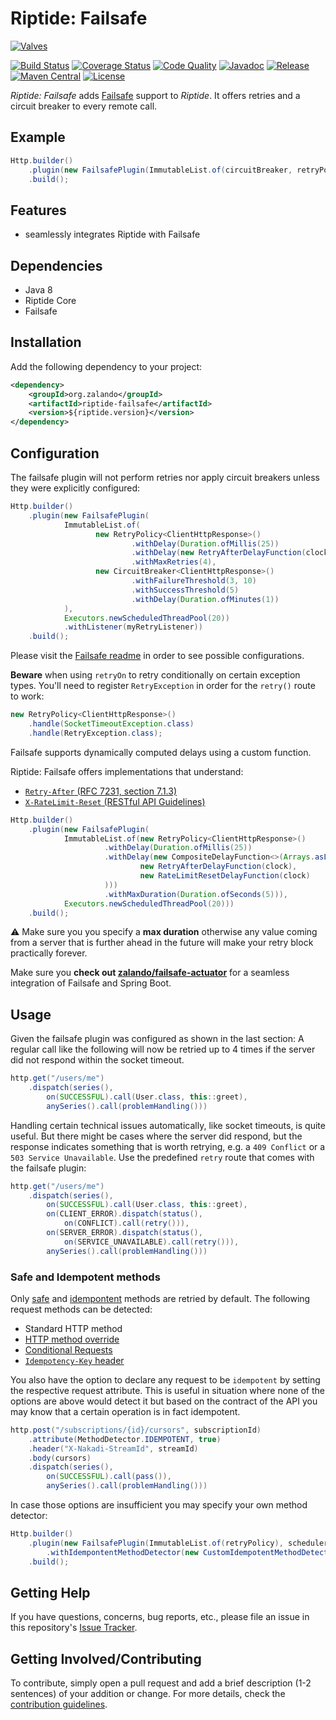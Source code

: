 # Riptide: Failsafe

[![Valves](../docs/valves.jpg)](https://pixabay.com/en/wheel-valve-heating-line-turn-2137043/)

[![Build Status](https://img.shields.io/travis/zalando/riptide/master.svg)](https://travis-ci.org/zalando/riptide)
[![Coverage Status](https://img.shields.io/coveralls/zalando/riptide/master.svg)](https://coveralls.io/r/zalando/riptide)
[![Code Quality](https://img.shields.io/codacy/grade/1fbe3d16ca544c0c8589692632d114de/master.svg)](https://www.codacy.com/app/whiskeysierra/riptide)
[![Javadoc](https://www.javadoc.io/badge/org.zalando/riptide-failsafe.svg)](http://www.javadoc.io/doc/org.zalando/riptide-failsafe)
[![Release](https://img.shields.io/github/release/zalando/riptide.svg)](https://github.com/zalando/riptide/releases)
[![Maven Central](https://img.shields.io/maven-central/v/org.zalando/riptide-failsafe.svg)](https://maven-badges.herokuapp.com/maven-central/org.zalando/riptide-failsafe)
[![License](https://img.shields.io/badge/license-MIT-blue.svg)](https://raw.githubusercontent.com/zalando/riptide/master/LICENSE)

*Riptide: Failsafe* adds [Failsafe](https://github.com/jhalterman/failsafe) support to *Riptide*. It offers retries
and a circuit breaker to every remote call.

## Example

```java
Http.builder()
    .plugin(new FailsafePlugin(ImmutableList.of(circuitBreaker, retryPolicy), scheduler))
    .build();
```

## Features

- seamlessly integrates Riptide with Failsafe

## Dependencies

- Java 8
- Riptide Core
- Failsafe

## Installation

Add the following dependency to your project:

```xml
<dependency>
    <groupId>org.zalando</groupId>
    <artifactId>riptide-failsafe</artifactId>
    <version>${riptide.version}</version>
</dependency>
```

## Configuration

The failsafe plugin will not perform retries nor apply circuit breakers unless they were explicitly configured:

```java
Http.builder()
    .plugin(new FailsafePlugin(
            ImmutableList.of(
                   new RetryPolicy<ClientHttpResponse>()
                           .withDelay(Duration.ofMillis(25))
                           .withDelay(new RetryAfterDelayFunction(clock))
                           .withMaxRetries(4),
                   new CircuitBreaker<ClientHttpResponse>()
                           .withFailureThreshold(3, 10)
                           .withSuccessThreshold(5)
                           .withDelay(Duration.ofMinutes(1))
            ),
            Executors.newScheduledThreadPool(20))
            .withListener(myRetryListener))
    .build();
```

Please visit the [Failsafe readme](https://github.com/jhalterman/failsafe#readme) in order to see possible
configurations. 

**Beware** when using `retryOn` to retry conditionally on certain exception types.
You'll need to register `RetryException` in order for the `retry()` route to work:

```java
new RetryPolicy<ClientHttpResponse>()
    .handle(SocketTimeoutException.class)
    .handle(RetryException.class);
```

Failsafe supports dynamically computed delays using a custom function.

Riptide: Failsafe offers implementations that understand:
- [`Retry-After` (RFC 7231, section 7.1.3)](https://tools.ietf.org/html/rfc7231#section-7.1.3)
- [`X-RateLimit-Reset` (RESTful API Guidelines)](https://opensource.zalando.com/restful-api-guidelines/#153)

```java
Http.builder()
    .plugin(new FailsafePlugin(
            ImmutableList.of(new RetryPolicy<ClientHttpResponse>()
                     .withDelay(Duration.ofMillis(25))
                     .withDelay(new CompositeDelayFunction<>(Arrays.asList(
                             new RetryAfterDelayFunction(clock),
                             new RateLimitResetDelayFunction(clock)
                     )))
                     .withMaxDuration(Duration.ofSeconds(5))),
            Executors.newScheduledThreadPool(20)))
    .build();
```

:warning: Make sure you you specify a **max duration** otherwise any value coming from a server
that is further ahead in the future will make your retry block practically forever.

Make sure you **check out 
[zalando/failsafe-actuator](https://github.com/zalando/failsafe-actuator)** for a seamless integration of
Failsafe and Spring Boot.

## Usage

Given the failsafe plugin was configured as shown in the last section: A regular call like the following will now be
retried up to 4 times if the server did not respond within the socket timeout.

```java
http.get("/users/me")
    .dispatch(series(),
        on(SUCCESSFUL).call(User.class, this::greet),
        anySeries().call(problemHandling()))
```

Handling certain technical issues automatically, like socket timeouts, is quite useful.
But there might be cases where the server did respond, but the response indicates something that is worth
retrying, e.g. a `409 Conflict` or a `503 Service Unavailable`. Use the predefined `retry` route that comes with the
failsafe plugin:

```java
http.get("/users/me")
    .dispatch(series(),
        on(SUCCESSFUL).call(User.class, this::greet),
        on(CLIENT_ERROR).dispatch(status(),
            on(CONFLICT).call(retry())),
        on(SERVER_ERROR).dispatch(status(),
            on(SERVICE_UNAVAILABLE).call(retry())),
        anySeries().call(problemHandling()))
```

### Safe and Idempotent methods

Only [safe](https://tools.ietf.org/html/rfc7231#section-4.2.1) and [idempontent](https://tools.ietf.org/html/rfc7231#section-4.2.2)
methods are retried by default. The following request methods can be detected:

- Standard HTTP method
- [HTTP method override](https://opensocial.github.io/spec/2.5.1/Core-API-Server.xml#rfc.section.2.1.1.19)
- [Conditional Requests](https://tools.ietf.org/html/rfc7232)
- [`Idempotency-Key` header](https://stripe.com/docs/api#idempotent_requests)

You also have the option to declare any request to be `idempotent` by setting the respective request attribute. This is
useful in situation where none of the options are above would detect it but based on the contract of the API you may know
that a certain operation is in fact idempotent.

```java
http.post("/subscriptions/{id}/cursors", subscriptionId)
    .attribute(MethodDetector.IDEMPOTENT, true)
    .header("X-Nakadi-StreamId", streamId)
    .body(cursors)
    .dispatch(series(),
        on(SUCCESSFUL).call(pass()),
        anySeries().call(problemHandling()))
```

In case those options are insufficient you may specify your own method detector:

```java
Http.builder()
    .plugin(new FailsafePlugin(ImmutableList.of(retryPolicy), scheduler)
        .withIdempontentMethodDetector(new CustomIdempotentMethodDetector()))
    .build();
```

## Getting Help

If you have questions, concerns, bug reports, etc., please file an issue in this repository's [Issue Tracker](../../../../issues).

## Getting Involved/Contributing

To contribute, simply open a pull request and add a brief description (1-2 sentences) of your addition or change. For
more details, check the [contribution guidelines](../.github/CONTRIBUTING.md).
